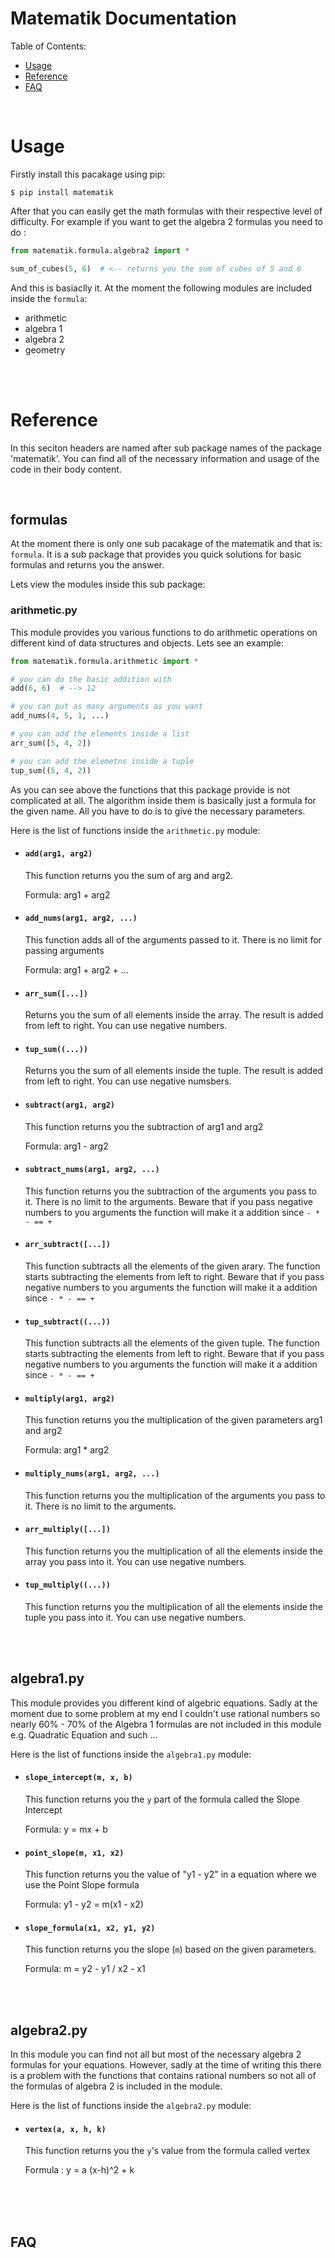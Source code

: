 # Matematik Documentation

Table of Contents:

- [Usage](#usage)
- [Reference](#reference)
- [FAQ](#faq)

<br>

# Usage

Firstly install this pacakage using pip:
```
$ pip install matematik
```
After that you can easily get the math formulas with their respective level of difficulty. For example if you want to get the algebra 2 formulas you need to do :
```py
from matematik.formula.algebra2 import *

sum_of_cubes(5, 6)  # <-- returns you the sum of cubes of 5 and 6
```
And this is basiaclly it. At the moment the following modules are included inside the `formula`:
  - arithmetic
  - algebra 1
  - algebra 2
  - geometry

<br>
<br>

# Reference

In this seciton headers are named after sub package names of the package 'matematik'. You can find all of the necessary information and usage of the code in their body content.

<br>

## formulas

At the moment there is only one sub pacakage of the matematik and that is: `formula`. It is a sub package that provides you quick solutions for basic formulas and returns you the answer.

Lets view the modules inside this sub package:

### arithmetic.py

This module provides you various functions to do arithmetic operations on different kind of data structures and objects. Lets see an example:
```py
from matematik.formula.arithmetic import *

# you can do the basic addition with
add(6, 6)  # --> 12

# you can put as many arguments as you want
add_nums(4, 5, 1, ...)

# you can add the elements inside a list
arr_sum([5, 4, 2])

# you can add the elemetns inside a tuple
tup_sum((5, 4, 2))
```

As you can see above the functions that this package provide is not complicated at all. The algorithm inside them is basically just a formula for the given name. All you have to do is to give the necessary parameters.

Here is the list of functions inside the `arithmetic.py` module:

- #### `add(arg1, arg2)`
  This function returns you the sum of arg and arg2.

  Formula: arg1 + arg2

- #### `add_nums(arg1, arg2, ...)`
  This function adds all of the arguments passed to it. There is no limit for passing arguments

  Formula: arg1 + arg2 + ...

- #### `arr_sum([...])`
  Returns you the sum of all elements inside the array. The result is added from left to right. You can use negative numbers.

- #### `tup_sum((...))`
  Returns you the sum of all elements inside the tuple. The result is added from left to right. You can use negative numsbers.

- #### `subtract(arg1, arg2)`
  This function returns you the subtraction of arg1 and arg2

  Formula: arg1 - arg2

- #### `subtract_nums(arg1, arg2, ...)`
  This function returns you the subtraction of the arguments you pass to it. There is no limit to the arguments. Beware that if you pass negative numbers to you arguments the function will make it a addition since `- * - == +`

- #### `arr_subtract([...])`
  This function subtracts all the elements of the given arary. The function starts subtracting the elements from left to right. Beware that if you pass negative numbers to you arguments the function will make it a addition since `- * - == +`

- #### `tup_subtract((...))`
  This function subtracts all the elements of the given tuple. The function starts subtracting the elements from left to right. Beware that if you pass negative numbers to you arguments the function will make it a addition since `- * - == +`

- #### `multiply(arg1, arg2)`
  This function returns you the multiplication of the given parameters arg1 and arg2

  Formula: arg1 * arg2

- #### `multiply_nums(arg1, arg2, ...)`
  This function returns you the multiplication of the arguments you pass to it. There is no limit to the arguments.

- #### `arr_multiply([...])`
  This function returns you the multiplication of all the elements inside the array you pass into it. You can use negative numbers.

- #### `tup_multiply((...))`
  This function returns you the multiplication of all the elements inside the tuple you pass into it. You can use negative numbers.

<br>
<br>

## algebra1.py

This module provides you different kind of algebric equations. Sadly at the moment due to some problem at my end I couldn't use rational numbers so nearly 60% - 70% of the Algebra 1 formulas are not included in this module e.g. Quadratic Equation and such ...

Here is the list of functions inside the `algebra1.py` module:

- #### `slope_intercept(m, x, b)`
  This function returns you the `y` part of the formula called the Slope Intercept

  Formula: y = mx + b

- #### `point_slope(m, x1, x2)`
  This function returns you the value of "y1 - y2" in a equation where we use the Point Slope formula

  Formula: y1 - y2 = m(x1 - x2)

- #### `slope_formula(x1, x2, y1, y2)`
  This function returns you the slope (`m`) based on the given parameters.

  Formula:  m = y2 - y1 / x2 - x1

<br>
<br>

## algebra2.py

In this module you can find not all but most of the necessary algebra 2 formulas for your equations. However, sadly at the time of writing this there is a problem with the functions that contains rational numbers so not all of the formulas of algebra 2 is included in the module.

Here is the list of functions inside the `algebra2.py` module:

- #### `vertex(a, x, h, k)`
  This function returns you the `y`'s value from the formula called vertex

  Formula : y = a (x-h)^2 + k





<br>
<br>
<br>

## FAQ
